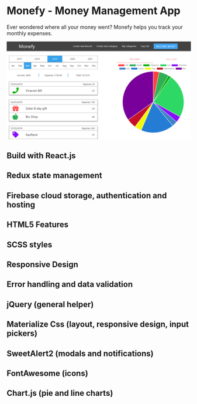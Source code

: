# Monefy - Money Management App
Ever wondered where all your money went?
Monefy helps you track your monthly expenses.

![soft28237798-08b42c74-6950-11e7-8c9d-76344b16e9d5](https://raw.githubusercontent.com/iarnaudov/Monefy/master/src/resources/monefy-readme.png)

## Build with React.js
## Redux state management
## Firebase cloud storage, authentication and hosting
## HTML5 Features
## SCSS styles
## Responsive Design
## Error handling and data validation
## jQuery (general helper)
## Materialize Css (layout, responsive design, input pickers)
## SweetAlert2 (modals and notifications)
## FontAwesome (icons)
## Chart.js (pie and line charts)
